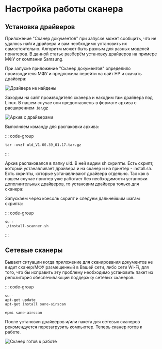 # Настройка работы сканера

## Установка драйверов

Приложение "Сканер документов" при запуске может сообщить, что не удалось найти драйвера и вам необходимо установить
их самостоятельно. Алгоритм может быть разным для разных моделей принтеров. В данной статье разберём установку
драйверов на примере МФУ от компании Samsung.

При запуске приложение "Сканер документов" определило производителя МФУ и предложила перейти на сайт HP и скачать драйвера:

![Драйвера не найдены](/scanner/screen_1.jpg)

Заходим на сайт производителя сканера и находим там драйвера под Linux. В нашем случае они предоставлены в формате
архива с расширением .tar.gz

![Архив с драйверами](/scanner/screen_2.jpg)


Выполняем команду для распаковки архива:

::: code-group

```shell
tar -xvzf uld_V1.00.39_01.17.tar.gz
```

:::

Архив распаковался в папку uld. В ней видим sh скрипты. Есть скрипт, который устанавливает драйвера и на сканер и на
принтер - install.sh. Есть скрипты, которые устанавливают драйвера отдельно. Так как в нашем случае принтер уже работает
без необходимости установки дополнительных драйверов, то установим драйвера только для сканера:

Запускаем через консоль скрипт и следуем дальнейшим шагам скрипта:

::: code-group

```shell
su -
./install-scanner.sh
```

:::


## Сетевые сканеры

Бывают ситуации когда приложение для сканирования документов не видит сканер/МФУ размещенный в Вашей сети, либо сети Wi-Fi, для того, что бы исправить эту проблему необходимо установить пакет из репозитория обеспечивающий поддержку сетевых сканеров.

::: code-group

```shell[apt-get]
su -
apt-get update
apt-get install sane-airscan
```

```shell[epm]
epmi sane-airscan
```


После установки драйверов и/или пакета для сетевых сканеров рекомендуется перезагрузить компьютер. Теперь сканер готов к работе.

![Сканер готов к работе](/scanner/screen_3.png)
